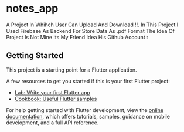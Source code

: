 # notes_app

A Project In Whihch User Can Upload And Download !!.
In This Project I Used Firebase As Backend For Store Data As .pdf Format The Idea Of Project Is Not Mine Its My Friend Idea 
His Github Account : 

## Getting Started

This project is a starting point for a Flutter application.

A few resources to get you started if this is your first Flutter project:

- [Lab: Write your first Flutter app](https://docs.flutter.dev/get-started/codelab)
- [Cookbook: Useful Flutter samples](https://docs.flutter.dev/cookbook)

For help getting started with Flutter development, view the
[online documentation](https://docs.flutter.dev/), which offers tutorials,
samples, guidance on mobile development, and a full API reference.
